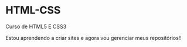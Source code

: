 # HTML-CSS
 Curso de HTML5 E CSS3

Estou aprendendo a criar sites e agora vou gerenciar meus repositórios!!